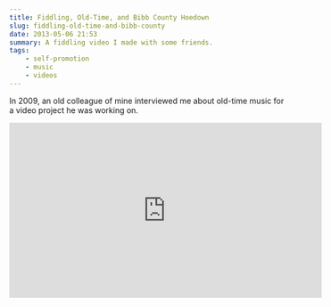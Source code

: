 ```yaml
---
title: Fiddling, Old-Time, and Bibb County Hoedown
slug: fiddling-old-time-and-bibb-county
date: 2013-05-06 21:53
summary: A fiddling video I made with some friends.
tags:
    - self-promotion
    - music
    - videos
---
```

In 2009, an old colleague of mine interviewed me about old-time music for a video project he was working on.

<iframe width="560" height="315" src="https://www.youtube.com/embed/_bDcIKc6edM?si=igCDgSTBbMyVXDOn" title="YouTube video player" frameborder="0" allow="accelerometer; autoplay; clipboard-write; encrypted-media; gyroscope; picture-in-picture; web-share" referrerpolicy="strict-origin-when-cross-origin" allowfullscreen></iframe>
